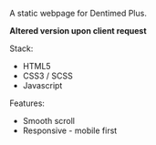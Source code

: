 A static webpage for Dentimed Plus.

__Altered version upon client request__

Stack:
* HTML5
* CSS3 / SCSS
* Javascript

Features:
* Smooth scroll
* Responsive - mobile first
